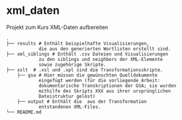 # xml_daten
Projekt zum Kurs XML-Daten aufbereiten

    .
    ├── results # Enthält beispielhafte Visualisierungen, 
                die aus den generierten Wortlisten erstellt sind.
    ├── xml_siblings # Enthält .csv Dateien und Visualisierungen 
                zu den siblings und neighbors der XML-Elemente 
                sowie zugehörige Skripte.
    ├── xslt  # .xsl und .xpl sind die Transformationsskripte.
        ├── gsa # Hier müssen die gewünschten Quelldokumente 
                eingefügt werden (für die vorliegende Arbeit: 
                dokumentarische Transkriptionen der GSA; sie wurden 
                mithilfe des Skripts XXX aus ihrer ursprünglichen 
                Dateistruktur gelöst) 
        ├── output # Enthält die  aus der Transformation 
                entstandenen XML-Files.
    └── README.md
